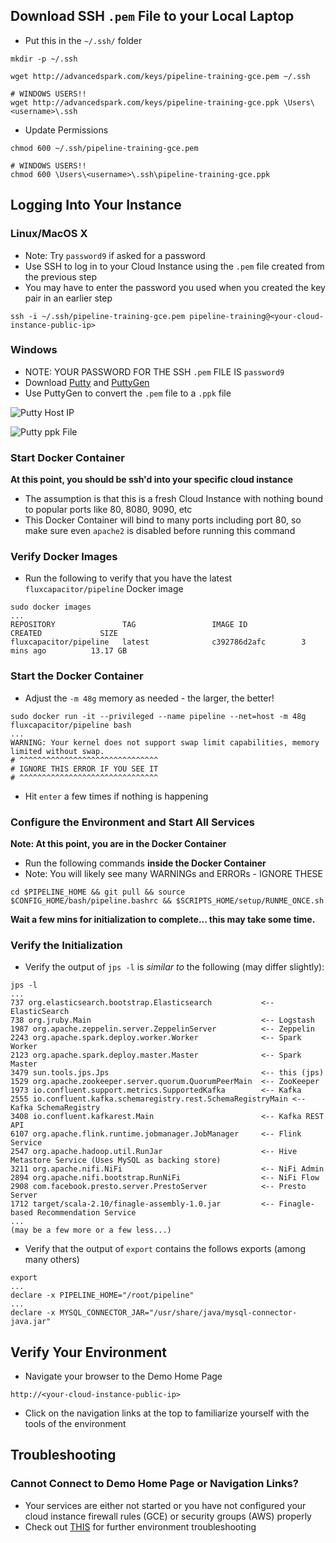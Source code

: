 ## Download SSH `.pem` File to your Local Laptop
* Put this in the `~/.ssh/` folder
```
mkdir -p ~/.ssh

wget http://advancedspark.com/keys/pipeline-training-gce.pem ~/.ssh

# WINDOWS USERS!!
wget http://advancedspark.com/keys/pipeline-training-gce.ppk \Users\<username>\.ssh
```

* Update Permissions
```
chmod 600 ~/.ssh/pipeline-training-gce.pem

# WINDOWS USERS!!
chmod 600 \Users\<username>\.ssh\pipeline-training-gce.ppk
```

## Logging Into Your Instance
### Linux/MacOS X
* Note:  Try `password9` if asked for a password
* Use SSH to log in to your Cloud Instance using the `.pem` file created from the previous step
* You may have to enter the password you used when you created the key pair in an earlier step 
```
ssh -i ~/.ssh/pipeline-training-gce.pem pipeline-training@<your-cloud-instance-public-ip>
```

### Windows
* NOTE:  YOUR PASSWORD FOR THE SSH `.pem` FILE IS `password9`
* Download [Putty](https://the.earth.li/~sgtatham/putty/latest/x86/putty.exe) and [PuttyGen](https://the.earth.li/~sgtatham/putty/latest/x86/puttygen.exe) 
* Use PuttyGen to convert the `.pem` file to a `.ppk` file

![Putty Host IP](http://advancedspark.com/img/putty-1.png)

![Putty ppk File](http://advancedspark.com/img/putty-2.png)

### Start Docker Container

**At this point, you should be ssh'd into your specific cloud instance**

* The assumption is that this is a fresh Cloud Instance with nothing bound to popular ports like 80, 8080, 9090, etc
* This Docker Container will bind to many ports including port 80, so make sure even `apache2` is disabled before running this command

### Verify Docker Images
* Run the following to verify that you have the latest `fluxcapacitor/pipeline` Docker image
```
sudo docker images
...
REPOSITORY               TAG                 IMAGE ID            CREATED             SIZE
fluxcapacitor/pipeline   latest              c392786d2afc        3 mins ago          13.17 GB
```

### Start the Docker Container
* Adjust the `-m 48g` memory as needed - the larger, the better!
```
sudo docker run -it --privileged --name pipeline --net=host -m 48g fluxcapacitor/pipeline bash
...
WARNING: Your kernel does not support swap limit capabilities, memory limited without swap.
# ^^^^^^^^^^^^^^^^^^^^^^^^^^^^^^^
# IGNORE THIS ERROR IF YOU SEE IT
# ^^^^^^^^^^^^^^^^^^^^^^^^^^^^^^^
```
* Hit `enter` a few times if nothing is happening

### Configure the Environment and Start All Services

**Note:  At this point, you are in the Docker Container**

* Run the following commands **inside the Docker Container**
* Note:  You will likely see many WARNINGs and ERRORs - IGNORE THESE
```
cd $PIPELINE_HOME && git pull && source $CONFIG_HOME/bash/pipeline.bashrc && $SCRIPTS_HOME/setup/RUNME_ONCE.sh
```

**Wait a few mins for initialization to complete...  this may take some time.**

### Verify the Initialization
* Verify the output of `jps -l` is *similar to* the following (may differ slightly):
```
jps -l
...
737 org.elasticsearch.bootstrap.Elasticsearch           <-- ElasticSearch
738 org.jruby.Main                                      <-- Logstash
1987 org.apache.zeppelin.server.ZeppelinServer          <-- Zeppelin
2243 org.apache.spark.deploy.worker.Worker              <-- Spark Worker
2123 org.apache.spark.deploy.master.Master              <-- Spark Master
3479 sun.tools.jps.Jps                                  <-- this (jps)
1529 org.apache.zookeeper.server.quorum.QuorumPeerMain  <-- ZooKeeper
1973 io.confluent.support.metrics.SupportedKafka        <-- Kafka
2555 io.confluent.kafka.schemaregistry.rest.SchemaRegistryMain <-- Kafka SchemaRegistry
3408 io.confluent.kafkarest.Main                        <-- Kafka REST API
6107 org.apache.flink.runtime.jobmanager.JobManager     <-- Flink Service
2547 org.apache.hadoop.util.RunJar                      <-- Hive Metastore Service (Uses MySQL as backing store)
3211 org.apache.nifi.NiFi                               <-- NiFi Admin
2894 org.apache.nifi.bootstrap.RunNiFi                  <-- NiFi Flow
2908 com.facebook.presto.server.PrestoServer            <-- Presto Server
1712 target/scala-2.10/finagle-assembly-1.0.jar         <-- Finagle-based Recommendation Service
...
(may be a few more or a few less...)
```

* Verify that the output of `export` contains the follows exports (among many others)
```
export
...
declare -x PIPELINE_HOME="/root/pipeline"
...
declare -x MYSQL_CONNECTOR_JAR="/usr/share/java/mysql-connector-java.jar"
```

## Verify Your Environment
* Navigate your browser to the Demo Home Page
```
http://<your-cloud-instance-public-ip>
```
* Click on the navigation links at the top to familiarize yourself with the tools of the environment

## Troubleshooting
### Cannot Connect to Demo Home Page or Navigation Links?
* Your services are either not started or you have not configured your cloud instance firewall rules (GCE) or security groups (AWS) properly
* Check out [THIS](https://github.com/fluxcapacitor/pipeline/wiki/Troubleshooting-Environment) for further environment troubleshooting
